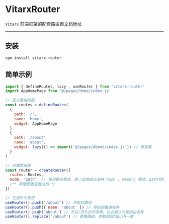 # VitarxRouter

`Vitarx` 前端框架的配套路由器[文档地址](https://vitarx.cn/router)
________________________________________________________________________

## 安装

```shell
npm install vitarx-router
```

## 简单示例

```js
import { defineRoutes, lazy , useRouter } from 'vitarx-router'
import AppHomePage from '@/pages/Home/index.js'

// 定义路由线路
const routes = defineRoutes(
  {
    path: '/',
    name: 'home',
    widget: AppHomePage
  },
  {
    path: '/about',
    name: 'about',
    widget: lazy(() => import('@/pages/About/index.js')) // 懒加载
  }
)

// 创建路由器
const router = createRouter({
  routes: Routes,
  mode: 'path', // 使用路径模式，除了此模式还支持 hash , memory 模式，path和hash模式只能在浏览器端使用，依赖 window.history Api
  /** 其他配置查看文档 */
})

// 在组件中使用
useRouter().push('/about') // 导航到路径
useRouter().push({ name: 'about' }) // 导航到路由名称
useRouter().psuh('about') // 不以/开头的字符串，也会被认为是路由名称
useRouter().replace('/about') // 替换路由，参数规则同push一致
```


